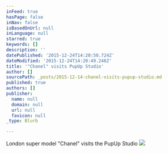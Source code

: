 ```yaml
---
inFeed: true
hasPage: false
inNav: false
isBasedOnUrl: null
inLanguage: null
starred: true
keywords: []
description: ''
datePublished: '2015-12-24T14:20:50.724Z'
dateModified: '2015-12-24T14:20:49.246Z'
title: '"Chanel" visits PupUp Studio'
author: []
sourcePath: _posts/2015-12-14-chanel-visits-pupup-studio.md
published: true
authors: []
publisher:
  name: null
  domain: null
  url: null
  favicon: null
_type: Blurb

---
```

London super model "Chanel" visits the PupUp Studio
![](https://the-grid-user-content.s3-us-west-2.amazonaws.com/e19db2de-ca1e-4177-a172-4ba3c6510573.png)